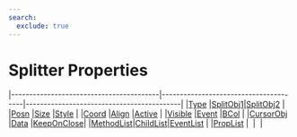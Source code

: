 ```yaml
---
search:
  exclude: true
---
```


<h1 class="heading"><span class="name">Splitter Properties</span></h1>

|-----------------------------------------|---------------------------------------|-------------------------------------------|
|[Type](../properties/type.md)            |[SplitObj1](../properties/splitobj1.md)|[SplitObj2](../properties/splitobj2.md)    |
|[Posn](../properties/posn.md)            |[Size](../properties/size.md)          |[Style](../properties/style.md)            |
|[Coord](../properties/coord.md)          |[Align](../properties/align.md)        |[Active](../properties/active.md)          |
|[Visible](../properties/visible.md)      |[Event](../properties/event.md)        |[BCol](../properties/bcol.md)              |
|[CursorObj](../properties/cursorobj.md)  |[Data](../properties/data.md)          |[KeepOnClose](../properties/keeponclose.md)|
|[MethodList](../properties/methodlist.md)|[ChildList](../properties/childlist.md)|[EventList](../properties/eventlist.md)    |
|[PropList](../properties/proplist.md)    |&nbsp;                                 |&nbsp;                                     |
